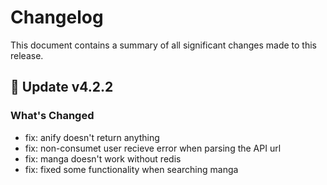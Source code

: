 # Changelog

This document contains a summary of all significant changes made to this release.

## 🎉 Update v4.2.2

### What's Changed

- fix: anify doesn't return anything
- fix: non-consumet user recieve error when parsing the API url
- fix: manga doesn't work without redis
- fix: fixed some functionality when searching manga

